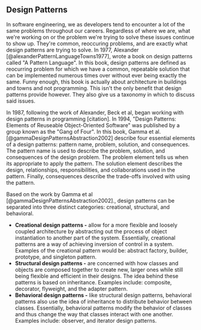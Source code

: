 ## Design Patterns

In software engineering, we as developers tend to encounter a lot of the same problems throughout our careers. Regardless of where we are, what we're working on or the problem we're trying to solve these issues continue to show up. They're common, reoccuring problems, and are exactly what design patterns are trying to solve. In 1977, Alexander [@alexanderPatternLanguageTowns1977], wrote a book on design patterns called "A Pattern Language". In this book, design patterns are defined as reocurring problem for which we have a common, repeatable solution that can be implemented numerous times over without ever being exactly the same. Funny enough, this book is actually about architecture in buildings and towns and not programming. This isn't the only benefit that design patterns provide however. They also give us a taxonomy in which to discuss said issues.

In 1987, following the work of Alexander, Beck et al, began working with design patterns in programming [citation]. In 1994, "Design Patterns: Elements of Reuseable Object-Oriented Software" was published by a group known as the "Gang of Four". In this book, Gamma et al. [@gammaDesignPatternsAbstraction2002] describe four essential elements of a design patterns: pattern name, problem, solution, and consequences. The pattern name is used to describe the problem, solution, and consequences of the design problem. The problem element tells us when its appropriate to apply the pattern. The solution element describes the design, relationships, responsibilities, and collaborations used in the pattern. Finally, consequences describe the trade-offs involved with using the pattern.

Based on the work by Gamma et al [@gammaDesignPatternsAbstraction2002]., design patterns can be separated into three distinct categories: creational, structural, and behavioral. 

- **Creational design patterns -** allow for a more flexible and loosely coupled architecture by abstracting out the process of object instantiation to another part of the system. Essentially, creational patterns are a way of achieving inversion of control in a system. Examples of the creational pattern would be: abstract factory, builder, prototype, and singleton pattern.
- **Structural design patterns -** are concerned with how classes and objects are composed together to create new, larger ones while still being flexible and efficient in their designs. The idea behind these patterns is based on inheritance. Examples include: composite, decorator, flyweight, and the adapter pattern.
- **Behavioral design patterns -** like structural design patterns, behavioral patterns also use the idea of inheritance to distribute behavior between classes. Essentially, behavioral patterns modify the behavior of classes and thus change the way that classes interact with one another. Examples include: observer, and iterator design patterns.

